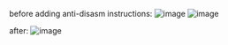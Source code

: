 before adding anti-disasm instructions:
![image](https://github.com/user-attachments/assets/753afbb4-693e-46f8-a8fb-a21aefafea3d)
![image](https://github.com/user-attachments/assets/5dcc1e01-5419-42ee-b2be-73b81da0e193)

after:
![image](https://github.com/user-attachments/assets/3d4d60ec-99d4-4247-b74b-99e0654b4423)
